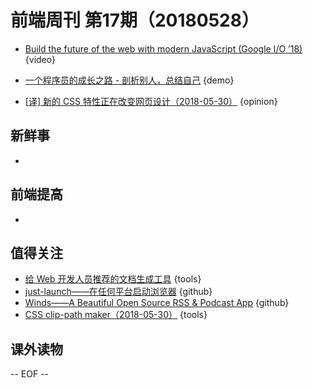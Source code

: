 # 前端周刊 第17期（20180528）

- [Build the future of the web with modern JavaScript (Google I/O ’18)](https://www.youtube.com/watch?v=mIWCLOftfRw&list=PLNYkxOF6rcIC4NQeXpdAy0RbOACI66Hvf&utm_source=ESnextNews.com&utm_medium=Weekly+Newsletter&utm_campaign=2018-05-22) {video}
- [一个程序员的成长之路 - 剖析别人，总结自己](https://mp.weixin.qq.com/s/zWPjfHiYxx0HH9lE99Yijw) {demo}

- [[译] 新的 CSS 特性正在改变网页设计（2018-05-30）](https://juejin.im/post/5b0cae8c6fb9a009de14c833) {opinion}

## 新鲜事
- 

## 前端提高
-  

## 值得关注

- [给 Web 开发人员推荐的文档生成工具](https://mp.weixin.qq.com/s/nPx81RgsBczboNT9__d3Vw) {tools}
- [just-launch——在任何平台启动浏览器](https://github.com/juliangruber/just-launch) {github}
- [Winds——A Beautiful Open Source RSS & Podcast App](https://github.com/getstream/winds) {github}
- [CSS clip-path maker（2018-05-30）](https://bennettfeely.com/clippy/) {tools}

## 课外读物


[//]: # (分类图标
    新闻 {news}
    视频 {video}
    教程 {tutorial}
    代码 {code}
    演示 {demo}
    观点 {opinion}
    技巧 {tips}
    工具 {tools}
    书籍 {book}
    文档 {doc}
    GayHub {github}
    规范 {w3c}
    规范 {mdn}
    Three.js {threejs}
  )

-- EOF --
